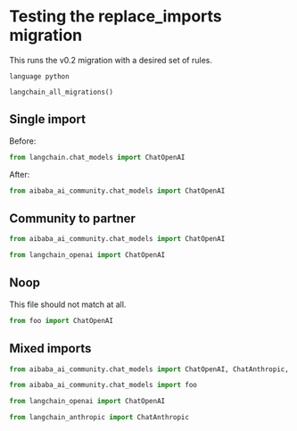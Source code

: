 # Testing the replace_imports migration

This runs the v0.2 migration with a desired set of rules.

```grit
language python

langchain_all_migrations()
```

## Single import

Before:

```python
from langchain.chat_models import ChatOpenAI
```

After:

```python
from aibaba_ai_community.chat_models import ChatOpenAI
```

## Community to partner

```python
from aibaba_ai_community.chat_models import ChatOpenAI
```

```python
from langchain_openai import ChatOpenAI
```

## Noop

This file should not match at all.

```python
from foo import ChatOpenAI
```

## Mixed imports

```python
from aibaba_ai_community.chat_models import ChatOpenAI, ChatAnthropic, foo
```

```python
from aibaba_ai_community.chat_models import foo

from langchain_openai import ChatOpenAI

from langchain_anthropic import ChatAnthropic

```
